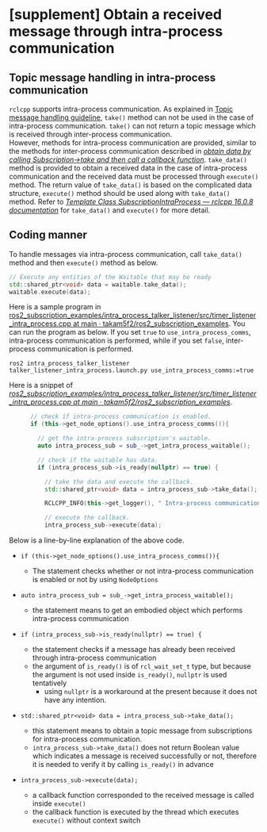 # [supplement] Obtain a received message through intra-process communication

## Topic message handling in intra-process communication

`rclcpp` supports intra-process communication. As explained in [Topic message handling guideline](index.md), `take()` method can not be used in the case of intra-process communication. `take()` can not return a topic message which is received through inter-process communication.  
However, methods for intra-process communication are provided, similar to the methods for inter-process communication described in [_obtain data by calling Subscription->take and then call a callback function_](./index.md#3-obtain-data-by-calling-subscription-take-and-then-call-a-callback-function).
`take_data()` method is provided to obtain a received data in the case of intra-process communication and the received data must be processed through `execute()` method. The return value of `take_data()` is based on the complicated data structure, `execute()` method should be used along with `take_data()` method.
Refer to [_Template Class SubscriptionIntraProcess — rclcpp 16.0.8 documentation_](http://docs.ros.org/en/humble/p/rclcpp/generated/classrclcpp_1_1experimental_1_1SubscriptionIntraProcess.html#_CPPv4N6rclcpp12experimental24SubscriptionIntraProcess9take_dataEv) for `take_data()` and `execute()` for more detail.

## Coding manner

To handle messages via intra-process communication, call `take_data()` method and then `execute()` method as below.

```c++
// Execute any entities of the Waitable that may be ready
std::shared_ptr<void> data = waitable.take_data();
waitable.execute(data);
```

Here is a sample program in [ros2_subscription_examples/intra_process_talker_listener/src/timer_listener_intra_process.cpp at main · takam5f2/ros2_subscription_examples](https://github.com/takam5f2/ros2_subscription_examples/blob/main/intra_process_talker_listener/src/timer_listener_intra_process.cpp).
You can run the program as below. If you set `true` to `use_intra_process_comms`, intra-process communication is performed, while if you set `false`, inter-process communication is performed.

```console
ros2 intra_process_talker_listener talker_listener_intra_process.launch.py use_intra_process_comms:=true
```

Here is a snippet of [_ros2_subscription_examples/intra_process_talker_listener/src/timer_listener_intra_process.cpp at main · takam5f2/ros2_subscription_examples_](https://github.com/takam5f2/ros2_subscription_examples/blob/main/intra_process_talker_listener/src/timer_listener_intra_process.cpp).

```c++
      // check if intra-process communication is enabled.
      if (this->get_node_options().use_intra_process_comms()){

        // get the intra-process subscription's waitable.
        auto intra_process_sub = sub_->get_intra_process_waitable();

        // check if the waitable has data.
        if (intra_process_sub->is_ready(nullptr) == true) {

          // take the data and execute the callback.
          std::shared_ptr<void> data = intra_process_sub->take_data();

          RCLCPP_INFO(this->get_logger(), " Intra-process communication is performed.");

          // execute the callback.
          intra_process_sub->execute(data);
```

Below is a line-by-line explanation of the above code.

- `if (this->get_node_options().use_intra_process_comms()){`

  - The statement checks whether or not intra-process communication is enabled or not by using `NodeOptions`

- `auto intra_process_sub = sub_->get_intra_process_waitable();`

  - the statement means to get an embodied object which performs intra-process communication

- `if (intra_process_sub->is_ready(nullptr) == true) {`

  - the statement checks if a message has already been received through intra-process communication
  - the argument of `is_ready()` is of `rcl_wait_set_t` type, but because the argument is not used inside `is_ready()`, `nullptr` is used tentatively
    - using `nullptr` is a workaround at the present because it does not have any intention.

- `std::shared_ptr<void> data = intra_process_sub->take_data();`

  - this statement means to obtain a topic message from subscriptions for intra-process communication.
  - `intra_process_sub->take_data()` does not return Boolean value which indicates a message is received successfully or not, therefore it is needed to verify it by calling `is_ready()` in advance

- `intra_process_sub->execute(data);`
  - a callback function corresponded to the received message is called inside `execute()`
  - the callback function is executed by the thread which executes `execute()` without context switch
